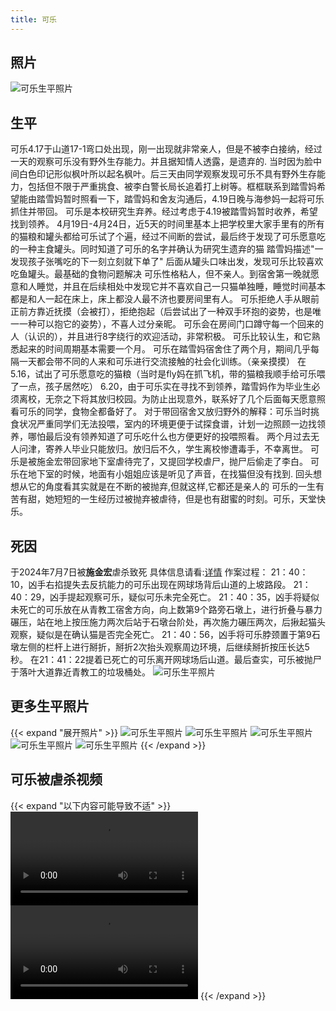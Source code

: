 ```yaml
---
title: 可乐
---
```

## 照片
![可乐生平照片](/mao/虐猫/可乐/1.png)
## 生平
可乐4.17于山道17-1弯口处出现，刚一出现就非常亲人，但是不被李白接纳，经过一天的观察可乐没有野外生存能力。并且据知情人透露，是遗弃的.
当时因为脸中间白色印记形似枫叶所以起名枫叶。后三天由同学观察发现可乐不具有野外生存能力，包括但不限于严重挑食、被李白警长局长追着打上树等。框框联系到踏雪妈希望能由踏雪妈暂时照看一下，踏雪妈和舍友沟通后，4.19日晚与海参妈一起将可乐抓住并带回。
可乐是本校研究生弃养。经过考虑于4.19被踏雪妈暂时收养，希望找到领养。
4月19日-4月24日，近5天的时间里基本上把学校里大家手里有的所有的猫粮和罐头都给可乐试了个遍，经过不间断的尝试，最后终于发现了可乐愿意吃的一种主食罐头。同时知道了可乐的名字并确认为研究生遗弃的猫
踏雪妈描述"一发现孩子张嘴吃的下一刻立刻就下单了"
后面从罐头口味出发，发现可乐比较喜欢吃鱼罐头。最基础的食物问题解决
可乐性格粘人，但不亲人。到宿舍第一晚就愿意和人睡觉，并且在后续相处中发现它并不喜欢自己一只猫单独睡，睡觉时间基本都是和人一起在床上，床上都没人最不济也要房间里有人。
可乐拒绝人手从眼前正前方靠近抚摸（会被打），拒绝抱起（后尝试出了一种双手环抱的姿势，也是唯一一种可以抱它的姿势），不喜人过分亲昵。
可乐会在房间门口蹲守每一个回来的人（认识的），并且进行8字绕行的欢迎活动，非常积极。
可乐比较认生，和它熟悉起来的时间周期基本需要一个月。
可乐在踏雪妈宿舍住了两个月，期间几乎每隔一天都会带不同的人来和可乐进行交流接触的社会化训练。（亲亲摸摸）
在5.16，试出了可乐愿意吃的猫粮（当时是fly妈在抓飞机，带的猫粮我顺手给可乐喂了一点，孩子居然吃）
6.20，由于可乐实在寻找不到领养，踏雪妈作为毕业生必须离校，无奈之下将其放归校园。为防止出现意外，联系好了几个后面每天愿意照看可乐的同学，食物全都备好了。
对于带回宿舍又放归野外的解释：可乐当时挑食状况严重同学们无法投喂，室内的环境更便于试探食谱，计划一边照顾一边找领养，哪怕最后没有领养知道了可乐吃什么也方便更好的投喂照看。
两个月过去无人问津，寄养人毕业只能放归。放归后不久，学生离校惨遭毒手，不幸离世。
可乐是被施金宏带回家地下室虐待完了，又提回学校虐尸，抛尸后偷走了李白。
可乐在地下室的时候，地面有小姐姐应该是听见了声音，在找猫但没有找到.
回头想想从它的角度看其实就是在不断的被抛弃,但就这样,它都还是亲人的
可乐的一生有苦有甜，她短短的一生经历过被抛弃被虐待，但是也有甜蜜的时刻。可乐，天堂快乐。


## 死因
于2024年7月7日被**施金宏**虐杀致死 具体信息请看:[详情](/cn/docs/虐猫事件)
作案过程：
21：40：10，凶手右掐提失去反抗能力的可乐出现在网球场背后山道的上坡路段。
21：40：29，凶手提起观察可乐，疑似可乐未完全死亡。
21：40：35，凶手将疑似未死亡的可乐放在从青教工宿舍方向，向上数第9个路旁石墩上，进行折叠与暴力碾压，站在地上按压施力两次后站于石墩台阶处，再次施力碾压两次，后揪起猫头观察，疑似是在确认猫是否完全死亡。
21：40：56，凶手将可乐脖颈置于第9石墩左侧的栏杆上进行掰折，掰折2次抬头观察周边环境，后继续掰折按压长达5秒。
在21：41：22提着已死亡的可乐离开网球场后山道。最后查实，可乐被抛尸于落叶大道靠近青教工的垃圾桶处。
![可乐生平照片](/mao/虐猫/可乐/7.jpg)
## 更多生平照片
{{< expand "展开照片" >}}
![可乐生平照片](/mao/虐猫/可乐/2.png)
![可乐生平照片](/mao/虐猫/可乐/3.png)
![可乐生平照片](/mao/虐猫/可乐/4.png)
![可乐生平照片](/mao/虐猫/可乐/5.png)
![可乐生平照片](/mao/虐猫/可乐/6.png)
{{< /expand >}}

## 可乐被虐杀视频
{{< expand "以下内容可能导致不适" >}}
<a href="https://nufe.wiki/mao/虐猫/虐杀可乐视频.mp4" title="可乐被虐杀视频"><video controls loop playsinline><source src="https://nufe.wiki/mao/虐猫/虐杀可乐视频.mp4" type="video/mp4"></video></a>
<a href="https://nufe.wiki/mao/虐猫/虐杀可乐视频2.mp4" title="可乐被虐杀视频"><video controls loop playsinline><source src="https://nufe.wiki/mao/虐猫/虐杀可乐视频2.mp4" type="video/mp4"></video></a>
{{< /expand >}}